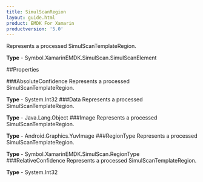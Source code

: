 ```yaml
---
title: SimulScanRegion
layout: guide.html
product: EMDK For Xamarin 
productversion: '5.0' 
---
```

Represents a processed SimulScanTemplateRegion.

**Type** - Symbol.XamarinEMDK.SimulScan.SimulScanElement

##Properties

###AbsoluteConfidence
Represents a processed SimulScanTemplateRegion.

**Type** - System.Int32
###Data
Represents a processed SimulScanTemplateRegion.

**Type** - Java.Lang.Object
###Image
Represents a processed SimulScanTemplateRegion.

**Type** - Android.Graphics.YuvImage
###RegionType
Represents a processed SimulScanTemplateRegion.

**Type** - Symbol.XamarinEMDK.SimulScan.RegionType
###RelativeConfidence
Represents a processed SimulScanTemplateRegion.

**Type** - System.Int32
